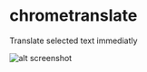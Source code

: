 chrometranslate
===============

Translate selected text immediatly

![alt screenshot](https://raw2.github.com/papplampe/chrometranslate/master/screenshot/screenshot.png)